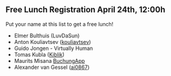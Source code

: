 ## Free Lunch Registration April 24th, 12:00h

Put your name at this list to get a free lunch!

- Elmer Bulthuis (LuvDaSun)
- Anton Kouliavtsev ([kouliavtsev](https://github.com/kouliavtsev))
- Guido Jongen - Virtually Human
- Tomas Kubla ([Kiblik](https://github.com/kiblik))
- Maurits Misana [BuchungApp](https://www.buchungapp.com)
- Alexander van Gessel ([ai0867](https://github.com/ai0867))
